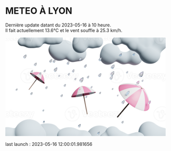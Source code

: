 # METEO À LYON

Dernière update datant du 2023-05-16 à 10 heure.  
Il fait actuellement 13.6°C et le vent souffle à 25.3 km/h.      

![](./.github/rain.png)

last launch : 2023-05-16 12:00:01.981656
